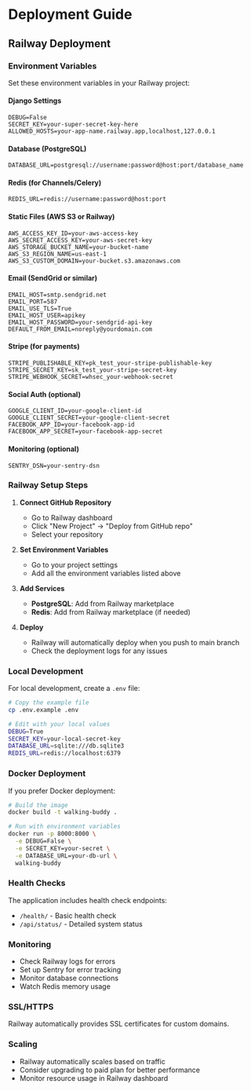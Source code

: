 # Deployment Guide

## Railway Deployment

### Environment Variables

Set these environment variables in your Railway project:

#### Django Settings
```
DEBUG=False
SECRET_KEY=your-super-secret-key-here
ALLOWED_HOSTS=your-app-name.railway.app,localhost,127.0.0.1
```

#### Database (PostgreSQL)
```
DATABASE_URL=postgresql://username:password@host:port/database_name
```

#### Redis (for Channels/Celery)
```
REDIS_URL=redis://username:password@host:port
```

#### Static Files (AWS S3 or Railway)
```
AWS_ACCESS_KEY_ID=your-aws-access-key
AWS_SECRET_ACCESS_KEY=your-aws-secret-key
AWS_STORAGE_BUCKET_NAME=your-bucket-name
AWS_S3_REGION_NAME=us-east-1
AWS_S3_CUSTOM_DOMAIN=your-bucket.s3.amazonaws.com
```

#### Email (SendGrid or similar)
```
EMAIL_HOST=smtp.sendgrid.net
EMAIL_PORT=587
EMAIL_USE_TLS=True
EMAIL_HOST_USER=apikey
EMAIL_HOST_PASSWORD=your-sendgrid-api-key
DEFAULT_FROM_EMAIL=noreply@yourdomain.com
```

#### Stripe (for payments)
```
STRIPE_PUBLISHABLE_KEY=pk_test_your-stripe-publishable-key
STRIPE_SECRET_KEY=sk_test_your-stripe-secret-key
STRIPE_WEBHOOK_SECRET=whsec_your-webhook-secret
```

#### Social Auth (optional)
```
GOOGLE_CLIENT_ID=your-google-client-id
GOOGLE_CLIENT_SECRET=your-google-client-secret
FACEBOOK_APP_ID=your-facebook-app-id
FACEBOOK_APP_SECRET=your-facebook-app-secret
```

#### Monitoring (optional)
```
SENTRY_DSN=your-sentry-dsn
```

### Railway Setup Steps

1. **Connect GitHub Repository**
   - Go to Railway dashboard
   - Click "New Project" → "Deploy from GitHub repo"
   - Select your repository

2. **Set Environment Variables**
   - Go to your project settings
   - Add all the environment variables listed above

3. **Add Services**
   - **PostgreSQL**: Add from Railway marketplace
   - **Redis**: Add from Railway marketplace (if needed)

4. **Deploy**
   - Railway will automatically deploy when you push to main branch
   - Check the deployment logs for any issues

### Local Development

For local development, create a `.env` file:

```bash
# Copy the example file
cp .env.example .env

# Edit with your local values
DEBUG=True
SECRET_KEY=your-local-secret-key
DATABASE_URL=sqlite:///db.sqlite3
REDIS_URL=redis://localhost:6379
```

### Docker Deployment

If you prefer Docker deployment:

```bash
# Build the image
docker build -t walking-buddy .

# Run with environment variables
docker run -p 8000:8000 \
  -e DEBUG=False \
  -e SECRET_KEY=your-secret \
  -e DATABASE_URL=your-db-url \
  walking-buddy
```

### Health Checks

The application includes health check endpoints:
- `/health/` - Basic health check
- `/api/status/` - Detailed system status

### Monitoring

- Check Railway logs for errors
- Set up Sentry for error tracking
- Monitor database connections
- Watch Redis memory usage

### SSL/HTTPS

Railway automatically provides SSL certificates for custom domains.

### Scaling

- Railway automatically scales based on traffic
- Consider upgrading to paid plan for better performance
- Monitor resource usage in Railway dashboard 